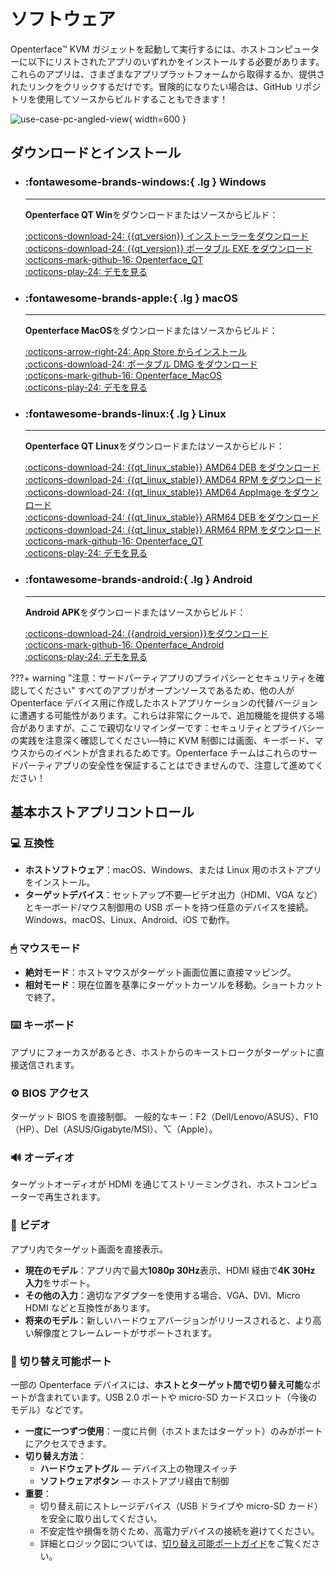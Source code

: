 # ソフトウェア

Openterface™ KVM ガジェットを起動して実行するには、ホストコンピューターに以下にリストされたアプリのいずれかをインストールする必要があります。これらのアプリは、さまざまなアプリプラットフォームから取得するか、提供されたリンクをクリックするだけです。冒険的になりたい場合は、GitHub リポジトリを使用してソースからビルドすることもできます！

![use-case-pc-angled-view](https://assets.openterface.com/images/product/use-case-pc-angled-view.webp){ width=600 }

## ダウンロードとインストール

<div class="grid cards" markdown>

-   ### :fontawesome-brands-windows:{ .lg } **Windows**

    ***

    **Openterface QT Win**をダウンロードまたはソースからビルド：

    [:octicons-download-24: {{qt_version}} インストーラーをダウンロード](https://github.com/TechxArtisanStudio/Openterface_QT/releases/download/{{qt_version}}/openterfaceQT.windows.amd64.installer.exe) <br>
    [:octicons-download-24: {{qt_version}} ポータブル EXE をダウンロード](https://github.com/TechxArtisanStudio/Openterface_QT/releases/download/{{qt_version}}/openterfaceQT-portable.exe) <br>
    [:octicons-mark-github-16: Openterface_QT](https://github.com/TechxArtisanStudio/Openterface_QT) <br>
    [:octicons-play-24: デモを見る](https://youtu.be/ERzpGtRvP2o?si=e9k402f0nxsD8o2j)

-   ### :fontawesome-brands-apple:{ .lg } **macOS**

    ***

    **Openterface MacOS**をダウンロードまたはソースからビルド：

    [:octicons-arrow-right-24: App Store からインストール](/appstore) <br>
    [:octicons-download-24: ポータブル DMG をダウンロード](macos/dmg-installation.md) <br>
    [:octicons-mark-github-16: Openterface_MacOS](https://github.com/TechxArtisanStudio/Openterface_MacOS) <br>
    [:octicons-play-24: デモを見る](https://youtu.be/m7OpUem0zqY?si=tclfl0Jl77tmE6_e)

-   ### :fontawesome-brands-linux:{ .lg } **Linux**

    ***

    **Openterface QT Linux**をダウンロードまたはソースからビルド：

    [:octicons-download-24: {{qt_linux_stable}} AMD64 DEB をダウンロード](https://github.com/TechxArtisanStudio/Openterface_QT/releases/download/{{qt_linux_stable}}/openterfaceQT.linux.amd64.deb) <br>
    [:octicons-download-24: {{qt_linux_stable}} AMD64 RPM をダウンロード](https://github.com/TechxArtisanStudio/Openterface_QT/releases/download/{{qt_linux_stable}}/openterfaceQT.linux.amd64.rpm) <br>
    [:octicons-download-24: {{qt_linux_stable}} AMD64 AppImage をダウンロード](https://github.com/TechxArtisanStudio/Openterface_QT/releases/download/{{qt_linux_stable}}/openterfaceQT.linux.amd64.AppImage) <br>
    [:octicons-download-24: {{qt_linux_stable}} ARM64 DEB をダウンロード](https://github.com/TechxArtisanStudio/Openterface_QT/releases/download/{{qt_linux_stable}}/openterfaceQT.linux.arm64.deb) <br>
    [:octicons-download-24: {{qt_linux_stable}} ARM64 RPM をダウンロード](https://github.com/TechxArtisanStudio/Openterface_QT/releases/download/{{qt_linux_stable}}/openterfaceQT.linux.arm64.rpm) <br>
    [:octicons-mark-github-16: Openterface_QT](https://github.com/TechxArtisanStudio/Openterface_QT) <br>
    [:octicons-play-24: デモを見る](https://youtu.be/_ScpI6TC0Pk?si=FSg7A2zmST8QbFec)

-   ### :fontawesome-brands-android:{ .lg } **Android**

    ***

    **Android APK**をダウンロードまたはソースからビルド：

    [:octicons-download-24: {{android_version}}をダウンロード](https://github.com/TechxArtisanStudio/Openterface_Android/releases/download/{{android_version}}/OpenterfaceAndroid-release.apk) <br>
    [:octicons-mark-github-16: Openterface_Android](https://github.com/TechxArtisanStudio/Openterface_Android) <br>
    [:octicons-play-24: デモを見る](https://x.com/TechxArtisan/status/1825460088922071398)

</div>

???+ warning "注意：サードパーティアプリのプライバシーとセキュリティを確認してください"
すべてのアプリがオープンソースであるため、他の人が Openterface デバイス用に作成したホストアプリケーションの代替バージョンに遭遇する可能性があります。これらは非常にクールで、追加機能を提供する場合がありますが、ここで親切なリマインダーです：セキュリティとプライバシーの実践を注意深く確認してください—特に KVM 制御には画面、キーボード、マウスからのイベントが含まれるためです。Openterface チームはこれらのサードパーティアプリの安全性を保証することはできませんので、注意して進めてください！

## 基本ホストアプリコントロール

### 💻 互換性

-   **ホストソフトウェア**：macOS、Windows、または Linux 用のホストアプリをインストール。
-   **ターゲットデバイス**：セットアップ不要—ビデオ出力（HDMI、VGA など）とキーボード/マウス制御用の USB ポートを持つ任意のデバイスを接続。Windows、macOS、Linux、Android、iOS で動作。

### 🖱 マウスモード

-   **絶対モード**：ホストマウスがターゲット画面位置に直接マッピング。
-   **相対モード**：現在位置を基準にターゲットカーソルを移動。ショートカットで終了。

### ⌨️ キーボード

アプリにフォーカスがあるとき、ホストからのキーストロークがターゲットに直接送信されます。

### ⚙️ BIOS アクセス

ターゲット BIOS を直接制御。
一般的なキー：F2（Dell/Lenovo/ASUS）、F10（HP）、Del（ASUS/Gigabyte/MSI）、⌥（Apple）。

### 🔊 オーディオ

ターゲットオーディオが HDMI を通じてストリーミングされ、ホストコンピューターで再生されます。

### 🎥 ビデオ

アプリ内でターゲット画面を直接表示。

-   **現在のモデル**：アプリ内で最大**1080p 30Hz**表示、HDMI 経由で**4K 30Hz 入力**をサポート。
-   **その他の入力**：適切なアダプターを使用する場合、VGA、DVI、Micro HDMI などと互換性があります。
-   **将来のモデル**：新しいハードウェアバージョンがリリースされると、より高い解像度とフレームレートがサポートされます。

### 🔄 切り替え可能ポート

一部の Openterface デバイスには、**ホストとターゲット間で切り替え可能**なポートが含まれています。USB 2.0 ポートや micro-SD カードスロット（今後のモデル）などです。

-   **一度に一つずつ使用**：一度に片側（ホストまたはターゲット）のみがポートにアクセスできます。
-   **切り替え方法**：
    -   **ハードウェアトグル** — デバイス上の物理スイッチ
    -   **ソフトウェアボタン** — ホストアプリ経由で制御
-   **重要**：
    -   切り替え前にストレージデバイス（USB ドライブや micro-SD カード）を安全に取り出してください。
    -   不安定性や損傷を防ぐため、高電力デバイスの接続を避けてください。
    -   詳細とロジック図については、[切り替え可能ポートガイド](/usb-switch)をご覧ください。
